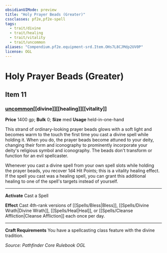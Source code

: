 ```yaml
---
obsidianUIMode: preview
title: "Holy Prayer Beads (Greater)"
cssclasses: pf2e,pf2e-spell
tags:
  - trait/divine
  - trait/healing
  - trait/vitality
  - trait/uncommon
aliases: "Compendium.pf2e.equipment-srd.Item.OHs7L8CJMdp2UV0P"
license: OGL
---
```

# Holy Prayer Beads (Greater)
## Item 11
### [uncommon](uncommon "Uncommon Rarity Trait")[[divine]][[healing]][[vitality]]


**Price** 1400 gp; 
**Bulk** 0; **Size** med
**Usage** held-in-one-hand

This strand of ordinary-looking prayer beads glows with a soft light and becomes warm to the touch the first time you cast a divine spell while holding it. When you do, the prayer beads become attuned to your deity, changing their form and iconography to prominently incorporate your deity's religious symbol and iconography. The beads don't transform or function for an evil spellcaster.

Whenever you cast a divine spell from your own spell slots while holding the prayer beads, you recover 1d4 Hit Points; this is a vitality healing effect. If the spell you cast was a healing spell, you can grant this additional healing to one of the spell's targets instead of yourself.

* * *

**Activate** Cast a Spell

**Effect** Cast 4th-rank versions of [[Spells/Bless|Bless]], [[Spells/Divine Wrath|Divine Wrath]], [[Spells/Heal|Heal]], or [[Spells/Cleanse Affliction|Cleanse Affliction]] each once per day.

* * *

**Craft Requirements** You have a spellcasting class feature with the divine tradition.

*Source: Pathfinder Core Rulebook*
*OGL*